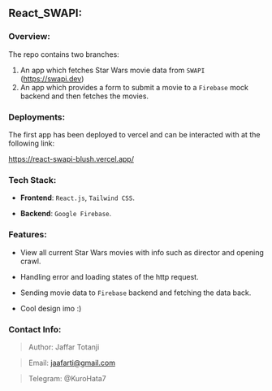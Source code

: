 ## React_SWAPI:

### Overview:
The repo contains two branches:
1. An app which fetches Star Wars movie data from `SWAPI` (https://swapi.dev)
2. An app which provides a form to submit a movie to a `Firebase` mock backend and then fetches the movies.

### Deployments:

The first app has been deployed to vercel and can be interacted with at the following link: 

https://react-swapi-blush.vercel.app/
### Tech Stack:

- **Frontend**: `React.js`, `Tailwind CSS`.

- **Backend**: `Google Firebase`.

### Features:
- View all current Star Wars movies with info such as director and opening crawl.

- Handling error and loading states of the http request.

- Sending movie data to `Firebase` backend and fetching the data back.

- Cool design imo :)

### Contact Info:
> Author: Jaffar Totanji

> Email: jaafarti@gmail.com

> Telegram: @KuroHata7